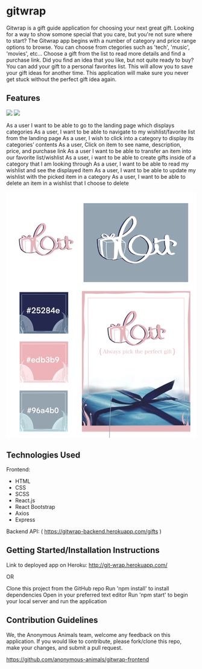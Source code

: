# gitwrap

Gitwrap is a gift guide application for choosing your next great gift. Looking for a way to show somone special that you care, but you're not sure where to start? The Gitwrap app begins with a number of category and price range options to browse. You can choose from ctegories such as 'tech', 'music', 'movies', etc... Choose a gift from the list to read more details and find a purchase link. Did you find an idea that you like, but not quite ready to buy? You can add your gift to a personal favorites list. This will allow you to save your gift ideas for another time. This application will make sure you never get stuck without the perfect gift idea again.

## Features

![](login.gif)
![](CRUD.gif)

As a user I want to be able to go to the landing page which displays categories
As a user, I want to be able to navigate to my wishlist/favorite list from the landing page
As a user, I wish to click into a category to display its categories’ contents
As a user, Click on item to see name, description, price, and purchase link
As a user I want to be able to transfer an item into our favorite list/wishlist
As a user, i want to be able to create gifts inside of a category that I am looking through
As a user, I want to be able to read my wishlist and see the displayed item
As a user, I want to be able to update my wishlist with the picked item in a category
As a user, I want to be able to delete an item in a wishlist that I choose to delete

![wireframe1](palette.png)

## Technologies Used

Frontend:

- HTML
- CSS
- SCSS
- React.js
- React Bootstrap
- Axios
- Express

Backend API:
( https://gitwrap-backend.herokuapp.com/gifts )

## Getting Started/Installation Instructions

Link to deployed app on Heroku: http://git-wrap.herokuapp.com/

OR

Clone this project from the GitHub repo
Run 'npm install' to install dependencies
Open in your preferred text editor
Run 'npm start' to begin your local server and run the application

## Contribution Guidelines

We, the Anonymous Animals team, welcome any feedback on this application. If you would like to contribute, please fork/clone this repo, make your changes, and submit a pull request.

https://github.com/anonymous-animals/gitwrap-frontend
